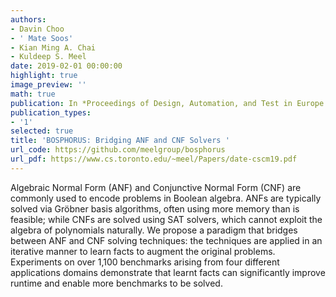 ```yaml
---
authors:
- Davin Choo
- ' Mate Soos'
- Kian Ming A. Chai
- Kuldeep S. Meel
date: 2019-02-01 00:00:00
highlight: true
image_preview: ''
math: true
publication: In *Proceedings of Design, Automation, and Test in Europe (DATE)*
publication_types:
- '1'
selected: true
title: 'BOSPHORUS: Bridging ANF and CNF Solvers '
url_code: https://github.com/meelgroup/bosphorus
url_pdf: https://www.cs.toronto.edu/~meel/Papers/date-cscm19.pdf
---
```

Algebraic Normal Form (ANF) and Conjunctive Normal Form (CNF) are commonly used to encode problems in Boolean algebra. ANFs are typically solved via Gröbner basis algorithms, often using more memory than is feasible; while CNFs are solved using SAT solvers, which cannot exploit the algebra of polynomials naturally. We propose a paradigm that bridges between ANF and CNF solving techniques: the techniques are applied in an iterative manner to learn facts to augment the original problems. Experiments on over 1,100 benchmarks arising from four different applications domains demonstrate that learnt facts can significantly improve runtime and enable more benchmarks to be solved.
